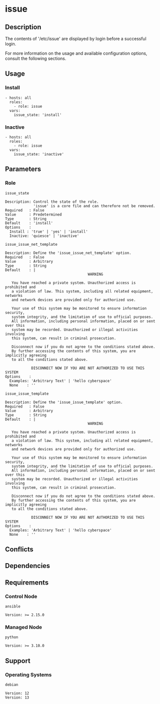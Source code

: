 # issue

## Description

The contents of '/etc/issue' are displayed by login before a successful login.

For more information on the usage and available configuration options,
consult the following sections.

## Usage

### Install

```
- hosts: all
  roles:
    - role: issue
  vars:
    issue_state: 'install'
```

### Inactive

```
- hosts: all
  roles:
    - role: issue
  vars:
    issue_state: 'inactive'
```

## Parameters

### Role

`issue_state`

    Description: Control the state of the role.
                 'issue' is a core file and can therefore not be removed.
    Required   : False
    Value      : Predetermined
    Type       : String
    Default    : 'install'
    Options    :
      Install : 'true' | 'yes' | 'install'
      Inactive: 'quiesce' | 'inactive'

`issue_issue_net_template`

    Description: Define the 'issue_issue_net_template' option.
    Required   : False
    Value      : Arbitrary
    Type       : String
    Default    : |
                                          WARNING

       You have reached a private system. Unauthorized access is prohibited and
       a violation of law. This system, including all related equipment, networks
       and network devices are provided only for authorized use.

       Your use of this system may be monitored to ensure information security,
       system integrity, and the limitation of use to official purposes.
       All information, including personal information, placed on or sent over this
       system may be recorded. Unauthorized or illegal activities involving
       this system, can result in criminal prosecution.

       Disconnect now if you do not agree to the conditions stated above.
       By further accessing the contents of this system, you are implicitly agreeing
       to all the conditions stated above.

                DISCONNECT NOW IF YOU ARE NOT AUTHORIZED TO USE THIS SYSTEM
    Options    :
      Examples: 'Arbitrary Text' | 'hello cyberspace'
      None    : ''

`issue_issue_template`

    Description: Define the 'issue_issue_template' option.
    Required   : False
    Value      : Arbitrary
    Type       : String
    Default    : |
                                          WARNING

       You have reached a private system. Unauthorized access is prohibited and
       a violation of law. This system, including all related equipment, networks
       and network devices are provided only for authorized use.

       Your use of this system may be monitored to ensure information security,
       system integrity, and the limitation of use to official purposes.
       All information, including personal information, placed on or sent over this
       system may be recorded. Unauthorized or illegal activities involving
       this system, can result in criminal prosecution.

       Disconnect now if you do not agree to the conditions stated above.
       By further accessing the contents of this system, you are implicitly agreeing
       to all the conditions stated above.

                DISCONNECT NOW IF YOU ARE NOT AUTHORIZED TO USE THIS SYSTEM
    Options    :
      Examples: 'Arbitrary Text' | 'hello cyberspace'
      None    : ''

## Conflicts

## Dependencies

## Requirements

### Control Node

`ansible`

    Version: >= 2.15.0

### Managed Node

`python`

    Version: >= 3.10.0

## Support

### Operating Systems

`debian`

    Version: 12
    Version: 13
